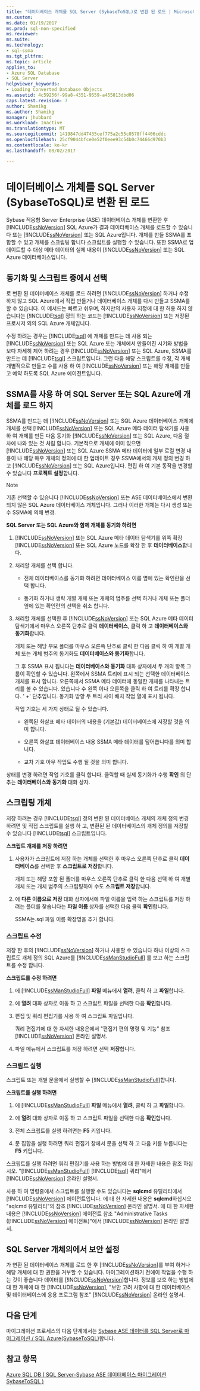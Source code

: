 ```yaml
---
title: "데이터베이스 개체를 SQL Server (SybaseToSQL)로 변환 된 로드 | Microsoft Docs"
ms.custom: 
ms.date: 01/19/2017
ms.prod: sql-non-specified
ms.reviewer: 
ms.suite: 
ms.technology:
- sql-ssma
ms.tgt_pltfrm: 
ms.topic: article
applies_to:
- Azure SQL Database
- SQL Server
helpviewer_keywords:
- Loading Converted Database Objects
ms.assetid: 4c59256f-99a8-4351-9559-a455813dbd06
caps.latest.revision: 7
author: Shamikg
ms.author: Shamikg
manager: jhubbard
ms.workload: Inactive
ms.translationtype: MT
ms.sourcegitcommit: 1419847dd47435cef775a2c55c0578ff4406cddc
ms.openlocfilehash: 25cf9044bfce0e52f0eee93c54b0c74466d970b3
ms.contentlocale: ko-kr
ms.lasthandoff: 08/02/2017

---
```

# <a name="loading-converted-database-objects-into-sql-server-sybasetosql"></a>데이터베이스 개체를 SQL Server (SybaseToSQL)로 변환 된 로드
Sybase 적응형 Server Enterprise (ASE) 데이터베이스 개체를 변환한 후 [!INCLUDE[ssNoVersion](../../includes/ssnoversion_md.md)] SQL Azure가 결과 데이터베이스 개체를 로드할 수 있습니다 또는 [!INCLUDE[ssNoVersion](../../includes/ssnoversion_md.md)] 또는 SQL Azure입니다. 개체를 만들 SSMA를 포함할 수 있고 개체를 스크립팅 합니다 스크립트를 실행할 수 있습니다. 또한 SSMA로 업데이트할 수 대상 메타 데이터의 실제 내용이 [!INCLUDE[ssNoVersion](../../includes/ssnoversion_md.md)] 또는 SQL Azure 데이터베이스입니다.  
  
## <a name="choosing-between-synchronization-and-scripts"></a>동기화 및 스크립트 중에서 선택  
로 변환 된 데이터베이스 개체를 로드 하려면 [!INCLUDE[ssNoVersion](../../includes/ssnoversion_md.md)] 하거나 수정 하지 않고 SQL Azure에서 직접 만들거나 데이터베이스 개체를 다시 만들고 SSMA를 할 수 있습니다. 이 메서드는 빠르고 쉬우며, 하지만의 사용자 지정에 대 한 허용 하지 않습니다는 [!INCLUDE[tsql](../../includes/tsql_md.md)] 정의 하는 코드는 [!INCLUDE[ssNoVersion](../../includes/ssnoversion_md.md)] 또는 저장된 프로시저 외의 SQL Azure 개체입니다.  
  
수정 하려는 경우는 [!INCLUDE[tsql](../../includes/tsql_md.md)] 에 개체를 만드는 데 사용 되는 [!INCLUDE[ssNoVersion](../../includes/ssnoversion_md.md)] 또는 SQL Azure 또는 개체에서 만들어진 시기와 방법을 보다 자세히 제어 하려는 경우 [!INCLUDE[ssNoVersion](../../includes/ssnoversion_md.md)] 또는 SQL Azure, SSMA를 만드는 데 [!INCLUDE[tsql](../../includes/tsql_md.md)] 스크립트입니다. 그런 다음 해당 스크립트를 수정, 각 개체 개별적으로 만들고 수를 사용 하 여 [!INCLUDE[ssNoVersion](../../includes/ssnoversion_md.md)] 또는 해당 개체를 만들고 예약 하도록 SQL Azure 에이전트입니다.  
  
## <a name="using-ssma-to-load-objects-into-sql-server-or-sql-azure"></a>SSMA를 사용 하 여 SQL Server 또는 SQL Azure에 개체를 로드 하지  
SSMA를 만드는 데 [!INCLUDE[ssNoVersion](../../includes/ssnoversion_md.md)] 또는 SQL Azure 데이터베이스 개체에 개체를 선택 [!INCLUDE[ssNoVersion](../../includes/ssnoversion_md.md)] 또는 SQL Azure 메타 데이터 탐색기를 사용 하 여 개체를 만든 다음 동기화 [!INCLUDE[ssNoVersion](../../includes/ssnoversion_md.md)] 또는 SQL Azure, 다음 절차에 나와 있는 것 처럼 합니다. 기본적으로 개체에 이미 있으면 [!INCLUDE[ssNoVersion](../../includes/ssnoversion_md.md)] 또는 SQL Azure SSMA 메타 데이터에 일부 로컬 변경 내용이 나 해당 매우 개체의 정의에 대 한 업데이트 경우 SSMA에서의 개체 정의 변경 하 고 [!INCLUDE[ssNoVersion](../../includes/ssnoversion_md.md)] 또는 SQL Azure입니다. 편집 하 여 기본 동작을 변경할 수 있습니다 **프로젝트 설정**합니다.  
  
> [!NOTE]  
> 기존 선택할 수 있습니다 [!INCLUDE[ssNoVersion](../../includes/ssnoversion_md.md)] 또는 ASE 데이터베이스에서 변환 되지 않은 SQL Azure 데이터베이스 개체입니다. 그러나 이러한 개체는 다시 생성 또는 수 SSMA에 의해 변경.  
  
**SQL Server 또는 SQL Azure와 함께 개체를 동기화 하려면**  
  
1.  [!INCLUDE[ssNoVersion](../../includes/ssnoversion_md.md)] 또는 SQL Azure 메타 데이터 탐색기를 위쪽 확장 [!INCLUDE[ssNoVersion](../../includes/ssnoversion_md.md)] 또는 SQL Azure 노드를 확장 한 후 **데이터베이스**합니다.  
  
2.  처리할 개체를 선택 합니다.  
  
    -   전체 데이터베이스를 동기화 하려면 데이터베이스 이름 옆에 있는 확인란을 선택 합니다.  
  
    -   동기화 하거나 생략 개별 개체 또는 개체의 범주를 선택 하거나 개체 또는 폴더 옆에 있는 확인란의 선택을 취소 합니다.  
  
3.  처리할 개체를 선택한 후 [!INCLUDE[ssNoVersion](../../includes/ssnoversion_md.md)] 또는 SQL Azure 메타 데이터 탐색기에서 마우스 오른쪽 단추로 클릭 **데이터베이스**, 클릭 하 고 **데이터베이스와 동기화**합니다.  
  
    개체 또는 해당 부모 폴더를 마우스 오른쪽 단추로 클릭 한 다음 클릭 하 여 개별 개체 또는 개체 범주의 동기화도 **데이터베이스와 동기화**합니다.  
  
    그 후 SSMA 표시 됩니다는 **데이터베이스와 동기화** 대화 상자에서 두 개의 항목 그룹이 확인할 수 있습니다. 왼쪽에서 SSMA 트리에 표시 되는 선택한 데이터베이스 개체를 표시 합니다. 오른쪽에서 SSMA 메타 데이터에 동일한 개체를 나타내는 트리를 볼 수 있습니다. 있습니다 수 왼쪽 이나 오른쪽을 클릭 하 여 트리를 확장 합니다. ' +' 단추입니다. 동기화 방향 두 트리 사이 배치 작업 열에 표시 됩니다.  
  
    작업 기호는 세 가지 상태로 될 수 있습니다.  
  
    -   왼쪽된 화살표 메타 데이터의 내용을 (기본값) 데이터베이스에 저장할 것을 의미 합니다.  
  
    -   오른쪽 화살표 데이터베이스 내용 SSMA 메타 데이터를 덮어씁니다를 의미 합니다.  
  
    -   교차 기호 아무 작업도 수행 될 것을 의미 합니다.  
  
상태를 변경 하려면 작업 기호를 클릭 합니다. 클릭할 때 실제 동기화가 수행 **확인** 의 단추는 **데이터베이스와 동기화** 대화 상자.  
  
## <a name="scripting-objects"></a>스크립팅 개체  
저장 하려는 경우 [!INCLUDE[tsql](../../includes/tsql_md.md)] 정의 변환 된 데이터베이스 개체의 개체 정의 변경 하려면 및 직접 스크립트를 실행 하 고, 변환된 된 데이터베이스의 개체 정의를 저장할 수 있습니다 [!INCLUDE[tsql](../../includes/tsql_md.md)] 스크립트입니다.  
  
**스크립트 개체를 저장 하려면**  
  
1.  사용자가 스크립트에 저장 하는 개체를 선택한 후 마우스 오른쪽 단추로 클릭 **데이터베이스**를 선택한 후 **스크립트로 저장**합니다.  
  
    개체 또는 해당 포함 된 폴더를 마우스 오른쪽 단추로 클릭 한 다음 선택 하 여 개별 개체 또는 개체 범주의 스크립팅하여 수도 **스크립트 저장**합니다.  
  
2.  에 **다른 이름으로 저장** 대화 상자에서에 파일 이름을 입력 하는 스크립트를 저장 하려는 폴더를 찾습니다는 **파일 이름** 상자를 선택한 다음 클릭 **확인**합니다.  
  
    SSMA는.sql 파일 이름 확장명을 추가 합니다.  
  
### <a name="modifying-scripts"></a>스크립트 수정  
저장 한 후의 [!INCLUDE[ssNoVersion](../../includes/ssnoversion_md.md)] 하거나 사용할 수 있습니다 하나 이상의 스크립트도 개체 정의 SQL Azure를 [!INCLUDE[ssManStudioFull](../../includes/ssmanstudiofull_md.md)] 를 보고 하는 스크립트를 수정 합니다.  
  
**스크립트를 수정 하려면**  
  
1.  에 [!INCLUDE[ssManStudioFull](../../includes/ssmanstudiofull_md.md)] **파일** 메뉴에서 **열려**, 클릭 하 고 **파일**합니다.  
  
2.  에 **열려** 대화 상자로 이동 하 고 스크립트 파일을 선택한 다음 **확인**합니다.  
  
3.  편집 및 쿼리 편집기를 사용 하 여 스크립트 파일입니다.  
  
    쿼리 편집기에 대 한 자세한 내용은에서 "편집기 편의 명령 및 기능" 참조 [!INCLUDE[ssNoVersion](../../includes/ssnoversion_md.md)] 온라인 설명서.  
  
4.  파일 메뉴에서 스크립트를 저장 하려면 선택 **저장**합니다.  
  
### <a name="running-scripts"></a>스크립트 실행  
스크립트 또는 개별 문을에서 실행할 수 [!INCLUDE[ssManStudioFull](../../includes/ssmanstudiofull_md.md)]합니다.  
  
**스크립트를 실행 하려면**  
  
1.  에 [!INCLUDE[ssManStudioFull](../../includes/ssmanstudiofull_md.md)] **파일** 메뉴에서 **열려**, 클릭 하 고 **파일**합니다.  
  
2.  에 **열려** 대화 상자로 이동 하 고 스크립트 파일을 선택한 다음 **확인**합니다.  
  
3.  전체 스크립트를 실행 하려면는 **F5** 키입니다.  
  
4.  문 집합을 실행 하려면 쿼리 편집기 창에서 문을 선택 하 고 다음 키를 누릅니다는 **F5** 키입니다.  
  
스크립트를 실행 하려면 쿼리 편집기를 사용 하는 방법에 대 한 자세한 내용은 참조 하십시오. "[!INCLUDE[ssManStudioFull](../../includes/ssmanstudiofull_md.md)] [!INCLUDE[tsql](../../includes/tsql_md.md)] 쿼리"에서 [!INCLUDE[ssNoVersion](../../includes/ssnoversion_md.md)] 온라인 설명서.  
  
사용 하 여 명령줄에서 스크립트를 실행할 수도 있습니다는 **sqlcmd** 유틸리티에서 [!INCLUDE[ssNoVersion](../../includes/ssnoversion_md.md)] 에이전트입니다. 에 대 한 자세한 내용은 **sqlcmd**하십시오 "sqlcmd 유틸리티"의 참조 [!INCLUDE[ssNoVersion](../../includes/ssnoversion_md.md)] 온라인 설명서. 에 대 한 자세한 내용은 [!INCLUDE[ssNoVersion](../../includes/ssnoversion_md.md)] 에이전트 참조 "Administrative Tasks ([!INCLUDE[ssNoVersion](../../includes/ssnoversion_md.md)] 에이전트)"에서 [!INCLUDE[ssNoVersion](../../includes/ssnoversion_md.md)] 온라인 설명서.  
  
## <a name="securing-objects-in-sql-server"></a>SQL Server 개체의에서 보안 설정  
가 변환 된 데이터베이스 개체를 로드 한 후 [!INCLUDE[ssNoVersion](../../includes/ssnoversion_md.md)]를 부여 하거나 해당 개체에 대 한 권한을 거부할 수 있습니다. 마이그레이션하기 전에이 작업을 수행 하는 것이 좋습니다 데이터를 [!INCLUDE[ssNoVersion](../../includes/ssnoversion_md.md)]합니다. 정보를 보호 하는 방법에 대 한 개체에 대 한 [!INCLUDE[ssNoVersion](../../includes/ssnoversion_md.md)], "보안 고려 사항에 대 한 데이터베이스 및 데이터베이스에 응용 프로그램 참조" [!INCLUDE[ssNoVersion](../../includes/ssnoversion_md.md)] 온라인 설명서.  
  
## <a name="next-step"></a>다음 단계  
마이그레이션 프로세스의 다음 단계에서는 [Sybase ASE 데이터를 SQL Server로 마이그레이션 / SQL Azure(SybaseToSQL)](http://msdn.microsoft.com/en-us/54a39f5e-9250-4387-a3ae-eae47c799811)합니다.  
  
## <a name="see-also"></a>참고 항목  
[Azure SQL DB &#40; SQL Server-Sybase ASE 데이터베이스 마이그레이션 SybaseToSQL &#41;](../../ssma/sybase/migrating-sybase-ase-databases-to-sql-server-azure-sql-db-sybasetosql.md)  
  

